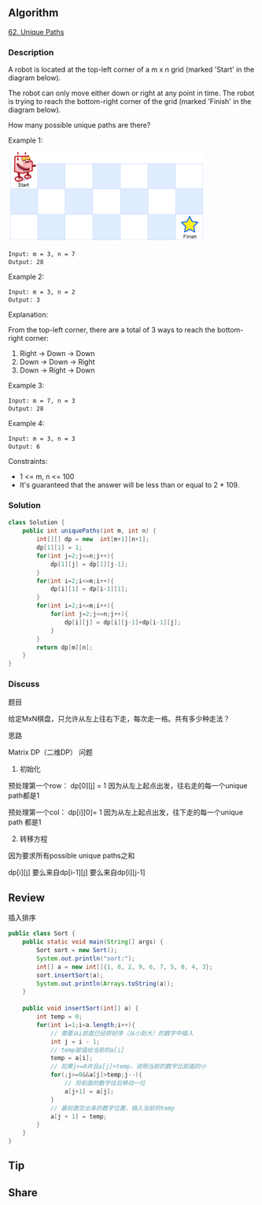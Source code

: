 ## Algorithm

[62. Unique Paths](https://leetcode.com/problems/unique-paths/)

### Description

A robot is located at the top-left corner of a m x n grid (marked 'Start' in the diagram below).

The robot can only move either down or right at any point in time. The robot is trying to reach the bottom-right corner of the grid (marked 'Finish' in the diagram below).

How many possible unique paths are there?


Example 1:

![](assets/20201105-6bac9cba.png)
```
Input: m = 3, n = 7
Output: 28

```
Example 2:

```
Input: m = 3, n = 2
Output: 3

```
Explanation:

From the top-left corner, there are a total of 3 ways to reach the bottom-right corner:

1. Right -> Down -> Down
2. Down -> Down -> Right
3. Down -> Right -> Down

Example 3:
```
Input: m = 7, n = 3
Output: 28
```
Example 4:
```
Input: m = 3, n = 3
Output: 6
```

Constraints:

- 1 <= m, n <= 100
- It's guaranteed that the answer will be less than or equal to 2 * 109.

### Solution

```java
class Solution {
    public int uniquePaths(int m, int n) {
        int[][] dp = new  int[m+1][n+1];
        dp[1][1] = 1;
        for(int j=2;j<=n;j++){
            dp[1][j] = dp[1][j-1];
        }
        for(int i=2;i<=m;i++){
            dp[i][1] = dp[i-1][1];
        }
        for(int i=2;i<=m;i++){
            for(int j=2;j<=n;j++){
                dp[i][j] = dp[i][j-1]+dp[i-1][j];
            }
        }
        return dp[m][n];
    }
}
```

### Discuss

题目

给定MxN棋盘，只允许从左上往右下走，每次走一格。共有多少种走法？



思路

Matrix DP（二维DP） 问题

1. 初始化

预处理第一个row： dp[0][j] = 1  因为从左上起点出发，往右走的每一个unique path都是1

预处理第一个col：   dp[i][0]= 1  因为从左上起点出发，往下走的每一个unique path 都是1



2. 转移方程

因为要求所有possible unique paths之和

dp[i][j] 要么来自dp[i-1][j] 要么来自dp[i][j-1]

## Review

插入排序

```java
public class Sort {
    public static void main(String[] args) {
        Sort sort = new Sort();
        System.out.println("sort:");
        int[] a = new int[]{1, 8, 2, 9, 6, 7, 5, 0, 4, 3};
        sort.insertSort(a);
        System.out.println(Arrays.toString(a));
    }

    public void insertSort(int[] a) {
        int temp = 0;
        for(int i=1;i<a.length;i++){
            // 需要从i前面已经排好序（从小到大）的数字中插入
            int j = i - 1;
            // temp赋值给当前的a[i]
            temp = a[i];
            // 如果j>=0并且a[j]>temp，说明当前的数字比前面的小
            for(;j>=0&&a[j]>temp;j--){
                // 将前面的数字往后移动一位
                a[j+1] = a[j];
            }
            // 最前面空出来的数字位置，插入当前的temp
            a[j + 1] = temp;
        }
    }
}
```


## Tip


## Share
